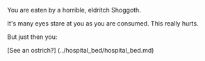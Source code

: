 You are eaten by a horrible, eldritch Shoggoth.

It's many eyes stare at you as you are consumed.
This really hurts.

But just then you:

[See an ostrich?] (../hospital_bed/hospital_bed.md)
